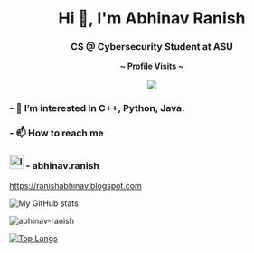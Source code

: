 <h1 align="center">Hi 👋, I'm Abhinav Ranish</h1>
<h3 align="center">CS @ Cybersecurity Student at ASU</h3>

<p align="center">
  <b>~ Profile Visits ~</b><br><br>
  <img src="https://profile-counter.glitch.me/abhinav-ranish/count.svg" />
</p>

###  - 👀 I’m interested in C++, Python, Java.
###  - 📫 How to reach me 
### <img src="https://github.com/gauravghongde/social-icons/blob/master/SVG/Color/Instagram.svg?raw=true" alt="Instagram" width="25" height="25"> - abhinav.ranish

https://ranishabhinav.blogspot.com

![My GitHub stats](https://github-readme-stats.vercel.app/api?username=Abhinav-ranish&count_private=true&bg_color=30,e96443,904e95&title_color=fff&text_color=fff)

<p><img align="center" src="https://github-readme-streak-stats.herokuapp.com/?user=abhinav-ranish&theme=dark" alt="abhinav-ranish" /></p>

[![Top Langs](https://github-readme-stats.vercel.app/api/top-langs/?username=Abhinav-ranish&layout=compact&theme=radical)](https://github.com/Abhinav-ranish/github-readme-stats)


<!---
Abhinav-ranish/Abhinav-ranish is a ✨ special ✨ repository because its `README.md` (this file) appears on your GitHub profile.
You can click the Preview link to take a look at your changes.
--->
